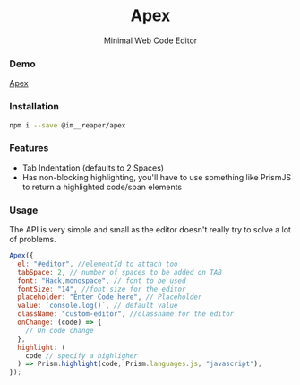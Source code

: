<h1 align="center">
Apex
</h1>
<p align="center">Minimal Web Code Editor</p>

### Demo

[Apex](https://apex.reaper.im)

### Installation

```sh
npm i --save @im__reaper/apex
```

### Features

- Tab Indentation (defaults to 2 Spaces)
- Has non-blocking highlighting, you'll have to use something like PrismJS to return a highlighted code/span elements

### Usage

The API is very simple and small as the editor doesn't really try to solve a lot of problems.

```js
Apex({
  el: "#editor", //elementId to attach too
  tabSpace: 2, // number of spaces to be added on TAB
  font: "Hack,monospace", // font to be used
  fontSize: "14", //font size for the editor
  placeholder: "Enter Code here", // Placeholder
  value: `console.log()`, // default value
  className: "custom-editor", //classname for the editor
  onChange: (code) => {
    // On code change
  },
  highlight: (
    code // specify a highligher
  ) => Prism.highlight(code, Prism.languages.js, "javascript"),
});
```
